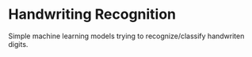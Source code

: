 # Handwriting Recognition
Simple machine learning models trying to recognize/classify handwriten digits.

